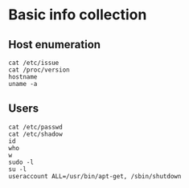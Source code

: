 # Basic info collection
## Host enumeration
```
cat /etc/issue 
cat /proc/version 
hostname 
uname -a
```
## Users
```
cat /etc/passwd
cat /etc/shadow
id
who
w
sudo -l
su -l
useraccount ALL=/usr/bin/apt-get, /sbin/shutdown
```
